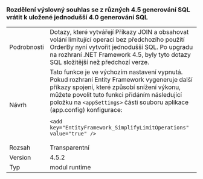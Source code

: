 ### <a name="opt-in-break-to-revert-from-different-45-sql-generation-to-simpler-40-sql-generation"></a>Rozdělení výslovný souhlas se z různých 4.5 generování SQL vrátit k uložené jednodušší 4.0 generování SQL

|   |   |
|---|---|
|Podrobnosti|Dotazy, které vytvářejí Příkazy JOIN a obsahovat volání limitující operaci bez předchozího použití OrderBy nyní vytvořit jednodušší SQL. Po upgradu na rozhraní .NET Framework 4.5, byly tyto dotazy SQL složitější než předchozí verze.|
|Návrh|Tato funkce je ve výchozím nastavení vypnutá. Pokud rozhraní Entity Framework vygeneruje další příkazy spojení, které způsobí snížení výkonu, můžete povolit tuto funkci přidáním následující položku na <code>&lt;appSettings&gt;</code> části souboru aplikace (app.config) konfigurace:<pre><code class="lang-xml">&lt;add key=&quot;EntityFramework_SimplifyLimitOperations&quot; value=&quot;true&quot; /&gt;&#13;&#10;</code></pre>|
|Rozsah|Transparentní|
|Version|4.5.2|
|Typ|modul runtime|

